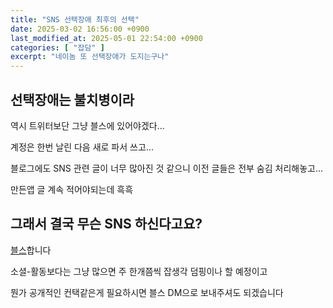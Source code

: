 ```yaml
---
title: "SNS 선택장애 최후의 선택"
date: 2025-03-02 16:56:00 +0900
last_modified_at: 2025-05-01 22:54:00 +0900
categories: [ "잡담" ]
excerpt: "네이놈 또 선택장애가 도지는구나"
---
```


## 선택장애는 불치병이라

역시 트위터보단 그냥 블스에 있어야겠다...

계정은 한번 날린 다음 새로 파서 쓰고...

블로그에도 SNS 관련 글이 너무 많아진 것 같으니 이전 글들은 전부 숨김 처리해놓고...

만든앱 글 계속 적어야되는데 흑흑

## 그래서 결국 무슨 SNS 하신다고요?

[블스](https://bsky.app/profile/sinu.pe.kr)합니다

소셜-활동보다는 그냥 많으면 주 한개쯤씩 잡생각 덤핑이나 할 예정이고

뭔가 공개적인 컨택같은게 필요하시면 블스 DM으로 보내주셔도 되겠습니다

